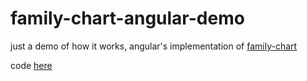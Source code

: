 # family-chart-angular-demo
just a demo of how it works, angular's implementation of [family-chart](https://github.com/donatso/family-chart)

code [here](https://github.com/rbb-soft/family-chart-add-types)
